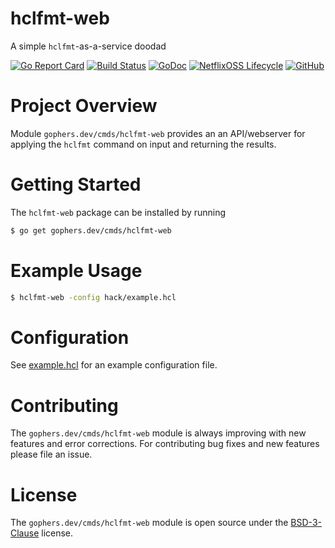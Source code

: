 hclfmt-web
==========

A simple `hclfmt`-as-a-service doodad

[![Go Report Card](https://goreportcard.com/badge/gophers.dev/cmds/hclfmt-web)](https://goreportcard.com/report/gophers.dev/cmds/hclfmt-web)
[![Build Status](https://travis-ci.com/shoenig/hclfmt-web.svg?branch=master)](https://travis-ci.com/shoenig/hclfmt-web)
[![GoDoc](https://godoc.org/gophers.dev/cmds/hclfmt-web?status.svg)](https://godoc.org/gophers.dev/cmds/hclfmt-web)
[![NetflixOSS Lifecycle](https://img.shields.io/osslifecycle/shoenig/hclfmt-web.svg)](OSSMETADATA)
[![GitHub](https://img.shields.io/github/license/shoenig/hclfmt-web.svg)](LICENSE)

# Project Overview

Module `gophers.dev/cmds/hclfmt-web` provides an an API/webserver for applying
the `hclfmt` command on input and returning the results.

# Getting Started

The `hclfmt-web` package can be installed by running
```bash
$ go get gophers.dev/cmds/hclfmt-web
```

# Example Usage

```bash
$ hclfmt-web -config hack/example.hcl
```

# Configuration

See [example.hcl](hack/example.hcl) for an example configuration file.

# Contributing

The `gophers.dev/cmds/hclfmt-web` module is always improving with new features
and error corrections. For contributing bug fixes and new features please file an issue.

# License

The `gophers.dev/cmds/hclfmt-web` module is open source under the [BSD-3-Clause](LICENSE) license.
